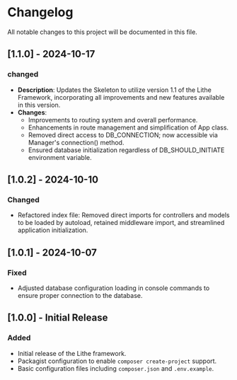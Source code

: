 # Changelog

All notable changes to this project will be documented in this file.

## [1.1.0] - 2024-10-17

### changed

- **Description**: Updates the Skeleton to utilize version 1.1 of the Lithe Framework, incorporating all improvements and new features available in this version.
- **Changes**:
  - Improvements to routing system and overall performance.
  - Enhancements in route management and simplification of App class.
  - Removed direct access to DB_CONNECTION; now accessible via Manager's connection() method.
  - Ensured database initialization regardless of DB_SHOULD_INITIATE environment variable.

## [1.0.2] - 2024-10-10

### Changed
- Refactored index file: Removed direct imports for controllers and models to be loaded by autoload, retained middleware import, and streamlined application initialization.

## [1.0.1] - 2024-10-07

### Fixed
- Adjusted database configuration loading in console commands to ensure proper connection to the database.

## [1.0.0] - Initial Release

### Added
- Initial release of the Lithe framework.
- Packagist configuration to enable `composer create-project` support.
- Basic configuration files including `composer.json` and `.env.example`.
